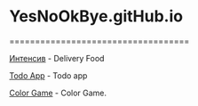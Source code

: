 # YesNoOkBye.gitHub.io
===================================


[Интенсив](https://YesNoOkBye.gitHub.io/DeliveryFood/) - Delivery Food

[Todo App](https://YesNoOkBye.gitHub.io/TodoApp/) - Todo app

[Color Game](https://yesnookbye.github.io/Color%20game/) - Color Game. 



